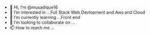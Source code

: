 - 👋 Hi, I’m @musadique16
- 👀 I’m interested in ...Full Stack Web Devlopment and Aws and Cloud
- 🌱 I’m currently learning ...Front end 
- 💞️ I’m looking to collaborate on ...
- 📫 How to reach me ...

<!---
musadique16/musadique16 is a ✨ special ✨ repository because its `README.md` (this file) appears on your GitHub profile.
You can click the Preview link to take a look at your changes.
--->
